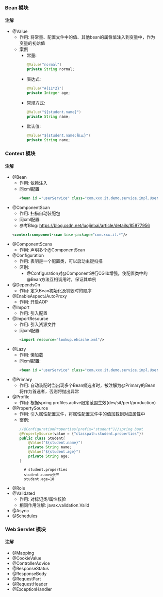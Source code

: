 ### Bean 模块
#### 注解
- @Value
    - 作用: 将常量、配置文件中的值、其他bean的属性值注入到变量中，作为变量的初始值
    - 案例
        - 常量:
            ```java
            @Value("normal")
            private String normal;
            ```
        - 表达式:
            ```java
            @Value("#{11*2}")
            private Integer age;
            ```
        - 常规方式:
            ```java
            @Value("${student.name}")
            private String name;                     
            ```
        - 默认值:
            ```java
            @Value("${student.name:张三}")
            private String name;                     
            ```
### Context 模块
#### 注解
- @Bean
    - 作用: 依赖注入
    - 同xml配置
        ```xml
        <bean id ="userService" class="com.xxx.it.demo.service.impl.UserService"></bean>
        ```
- @ComponentScan
    - 作用: 扫描自动装配包
    - 同xml配置:
    - 参考Blog: https://blog.csdn.net/luojinbai/article/details/85877956
    ```xml
    <context:component-scan base-package="com.xxx.it.*"/>
    ```
- @ComponentScans
    - 作用: 声明多个@ComponentScan
- @Configuration
    - 作用: 表明是一个配置类，可以启动主键扫描
    - 区别: 
        - @Configuration对@Component进行CGlib增强，使配置类中的@Bean方法互相调用时，保证其单例
- @DependsOn
    - 作用: 定义Bean初始化及销毁时的顺序
- @EnableAspectJAutoProxy
    - 作用: 开启AOP
- @Import
    - 作用: 引入配置
- @ImportResource
    - 作用: 引入资源文件
    - 同xml配置:
        ```xml
        <import resource="lookup.ehcache.xml"/>
        ```
- @Lazy
    - 作用: 懒加载
    - 同xml配置:
        ```xml
        <bean id ="userService" class="com.xxx.it.demo.service.impl.UserService" lazy-init="true"></bean>
        ```
- @Primary
    - 作用: 自动装配时当出现多个Bean候选者时，被注解为@Primary的Bean将作为首选者，否则将抛出异常
- @Profile
    - 作用: 根据spring.profiles.active限定范围生效(dev/sit/perf/production)
- @PropertySource
    - 作用: 引入属性配置文件，将属性配置文件中的值加载到对应属性中
    - 案例:
        ```java
        //@ConfigurationProperties(prefix="student")//spring boot
        @PropertySource(value = {"classpath:student.properties"})
        public class Student{
            @Value("${student.name}")
            private String name;
            @Value("${student.age}")
            private String age;
        }
        ```
        ```properties
          # student.properties
          student.name=张三
          student.age=18
        ```
- @Role
- @Validated
    - 作用: 对标记类/属性校验
    - 相同作用注解: javax.validation.Valid
- @Async
- @Schedules

### Web Servlet 模块
#### 注解
- @Mapping
- @CookieValue
- @ControllerAdvice
- @ResponseStatus
- @ResponseBody
- @RequestPart
- @RequestHeader
- @ExceptionHandler